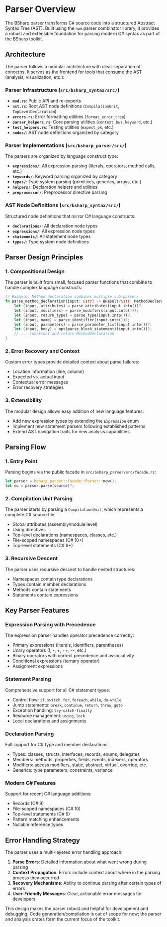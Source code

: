 
# Parser Overview

The BSharp parser transforms C# source code into a structured Abstract Syntax Tree (AST). Built using the `nom` parser combinator library, it provides a robust and extensible foundation for parsing modern C# syntax as part of the BSharp toolkit.

## Architecture

The parser follows a modular architecture with clear separation of concerns. It serves as the frontend for tools that consume the AST (analysis, visualization, etc.):

### Parser Infrastructure (`src/bsharp_syntax/src/`)

- **`mod.rs`**: Public API and re-exports
- **`ast.rs`**: Root AST node definitions (`CompilationUnit`, `TopLevelDeclaration`)
- **`errors.rs`**: Error formatting utilities (`format_error_tree`)
- **`parser_helpers.rs`**: Core parsing utilities (`context`, `bws`, `keyword`, etc.)
- **`test_helpers.rs`**: Testing utilities (`expect_ok`, etc.)
- **`nodes/`**: AST node definitions organized by category

### Parser Implementations (`src/bsharp_parser/src/`)

The parsers are organized by language construct type:

- **`expressions/`**: All expression parsing (literals, operators, method calls, etc.)
- **`keywords/`**: Keyword parsing organized by category
- **`types/`**: Type system parsing (primitives, generics, arrays, etc.)
- **`helpers/`**: Declaration helpers and utilities
- **`preprocessor/`**: Preprocessor directive parsing

### AST Node Definitions (`src/bsharp_syntax/src/`)

Structured node definitions that mirror C# language constructs:

- **`declarations/`**: All declaration node types
- **`expressions/`**: All expression node types  
- **`statements/`**: All statement node types
- **`types/`**: Type system node definitions

## Parser Design Principles

### 1. Compositional Design

The parser is built from small, focused parser functions that combine to handle complex language constructs:

```rust
// Example: Method declaration combines multiple sub-parsers
fn parse_method_declaration(input: &str) -> BResult<&str, MethodDeclaration> {
    let (input, attributes) = parse_attributes(input.into())?;
    let (input, modifiers) = parse_modifiers(input.into())?;
    let (input, return_type) = parse_type(input.into())?;
    let (input, name) = parse_identifier(input.into())?;
    let (input, parameters) = parse_parameter_list(input.into())?;
    let (input, body) = opt(parse_block_statement)(input.into())?;
    // ... construct and return MethodDeclaration
}
```

### 2. Error Recovery and Context

Custom error types provide detailed context about parse failures:

- Location information (line, column)
- Expected vs. actual input
- Contextual error messages
- Error recovery strategies

### 3. Extensibility

The modular design allows easy addition of new language features:

- Add new expression types by extending the `Expression` enum
- Implement new statement parsers following established patterns
- Extend AST navigation traits for new analysis capabilities

## Parsing Flow

### 1. Entry Point

Parsing begins via the public facade in `src/bsharp_parser/src/facade.rs`:

```rust
let parser = bsharp_parser::facade::Parser::new();
let cu = parser.parse(source)?;
```

### 2. Compilation Unit Parsing

The parser starts by parsing a `CompilationUnit`, which represents a complete C# source file:

- Global attributes (assembly/module level)
- Using directives
- Top-level declarations (namespaces, classes, etc.)
- File-scoped namespaces (C# 10+)
- Top-level statements (C# 9+)

### 3. Recursive Descent

The parser uses recursive descent to handle nested structures:

- Namespaces contain type declarations
- Types contain member declarations
- Methods contain statements
- Statements contain expressions

## Key Parser Features

### Expression Parsing with Precedence

The expression parser handles operator precedence correctly:

- Primary expressions (literals, identifiers, parentheses)
- Unary operators (!, -, +, ++, --, etc.)
- Binary operators with correct precedence and associativity
- Conditional expressions (ternary operator)
- Assignment expressions

### Statement Parsing

Comprehensive support for all C# statement types:

- Control flow: `if`, `switch`, `for`, `foreach`, `while`, `do-while`
- Jump statements: `break`, `continue`, `return`, `throw`, `goto`
- Exception handling: `try-catch-finally`
- Resource management: `using`, `lock`
- Local declarations and assignments

### Declaration Parsing

Full support for C# type and member declarations:

- Types: classes, structs, interfaces, records, enums, delegates
- Members: methods, properties, fields, events, indexers, operators
- Modifiers: access modifiers, static, abstract, virtual, override, etc.
- Generics: type parameters, constraints, variance

### Modern C# Features

Support for recent C# language additions:

- Records (C# 9)
- File-scoped namespaces (C# 10)
- Top-level statements (C# 9)
- Pattern matching enhancements
- Nullable reference types

## Error Handling Strategy

The parser uses a multi-layered error handling approach:

1. **Parse Errors**: Detailed information about what went wrong during parsing
2. **Context Propagation**: Errors include context about where in the parsing process they occurred
3. **Recovery Mechanisms**: Ability to continue parsing after certain types of errors
4. **User-Friendly Messages**: Clear, actionable error messages for developers

This design makes the parser robust and helpful for development and debugging. Code generation/compilation is out of scope for now; the parser and analysis crates form the current focus of the toolkit.
